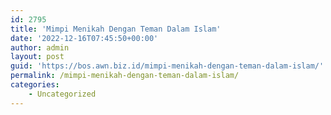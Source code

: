 ```yaml
---
id: 2795
title: 'Mimpi Menikah Dengan Teman Dalam Islam'
date: '2022-12-16T07:45:50+00:00'
author: admin
layout: post
guid: 'https://bos.awn.biz.id/mimpi-menikah-dengan-teman-dalam-islam/'
permalink: /mimpi-menikah-dengan-teman-dalam-islam/
categories:
    - Uncategorized
---
```


